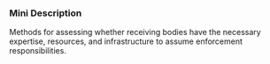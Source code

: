 ### Mini Description

Methods for assessing whether receiving bodies have the necessary expertise, resources, and infrastructure to assume enforcement responsibilities.
